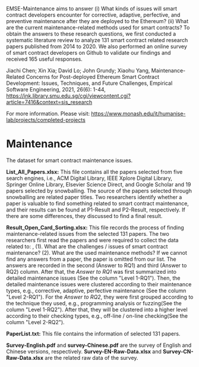 EMSE-Maintenance aims to answer (i) What kinds of issues will smart contract developers encounter for corrective, adaptive, perfective, and preventive maintenance after they are deployed to the Ethereum? (ii) What are the current maintenance-related methods used for smart contracts? To obtain the answers to these research questions, we first conducted a systematic literature review to analyze 131 smart contract related research papers published from 2014 to 2020. We also performed an online survey of smart contract developers on Github to validate our findings and received 165 useful responses.

Jiachi Chen; Xin Xia; David Lo; John Grundy; Xiaohu Yang, Maintenance-Related Concerns for Post-deployed Ethereum Smart Contract Development: Issues, Techniques, and Future Challenges, Empirical Software Engineering, 2021, 26(6): 1-44, https://ink.library.smu.edu.sg/cgi/viewcontent.cgi?article=7416&context=sis_research

For more information. Please visit: https://www.monash.edu/it/humanise-lab/projects/completed-projects

# Maintenance
The dataset for smart contract maintenance issues. 

**List_All_Papers.xlsx:** This file contains all the papers selected from five search engines, i.e., ACM Digital Library, IEEE Xplore Digital Library, Springer Online Library, Elsevier Science Direct, and Google Scholar and 19 papers selected by snowballing. The source of the papers selected through snowballing are related paper titles. Two researchers identify whether a paper is valuable to find something related to smart contract maintenance, and their results can be found at P1-Result and P2-Result, respectively. If there are some differences, they discussed to find a final result. 

**Result_Open_Card_Sorting.xlsx:** This file records the process of finding maintenance-related issues from the selected 131 papers. The two researchers first read the papers and were required to collect the data related to: , (1). What are the challenges / issues of smart contract maintenance? (2). What are the used maintenance methods? If we cannot find any answers from a paper, the paper is omitted from our list. The answers are recorded in the second (Answer to RQ1) and third (Answer to RQ2) column. After that,  the *Answer to RQ1* was first summarized into detailed maintenance issues (See the column "Level 1-RQ1"). Then, the detailed maintenance issues were clustered according to their maintenance types, e.g., corrective, adaptive, perfective maintenance (See the column "Level 2-RQ1").  For the *Answer to RQ2*, they were first grouped according to the technique they used, e.g., programming analysis or fuzzing(See the column "Level 1-RQ2"). After that, they will be clustered into a higher level according to their checking types, e.g., off-line / on-line checking(See the column "Level 2-RQ2"). 


**PaperList.txt:** This file contains the information of selected 131 papers. 

**Survey-English.pdf** and **survey-Chinese.pdf** are the survey of English and Chinese versions, respectively. **Survey-EN-Raw-Data.xlsx** and **Survey-CN-Raw-Data.xlsx** are the related raw data of the survey. 

